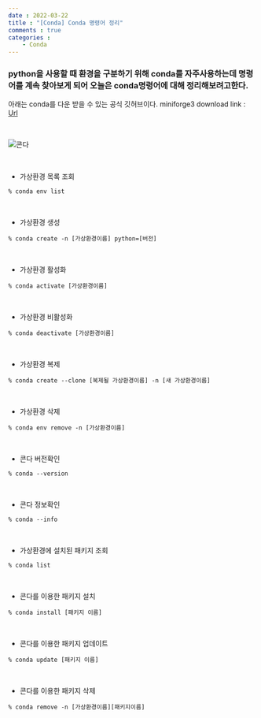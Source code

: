 ```yaml
---
date : 2022-03-22
title : "[Conda] Conda 명령어 정리"
comments : true
categories : 
    - Conda
---
```

### python을 사용할 때 환경을 구분하기 위해 conda를 자주사용하는데 명령어를 계속 찾아보게 되어 오늘은 conda명령어에 대해 정리해보려고한다.<br>
아래는 conda를 다운 받을 수 있는 공식 깃허브이다.
miniforge3 download link : [Url](https://github.com/conda-forge/miniforge)

<br>

![콘다](https://docs.conda.io/en/latest/_images/conda_logo.svg)

<br>

* 가상환경 목록 조회
```
% conda env list
```
<br>

* 가상환경 생성
```
% conda create -n [가상환경이름] python=[버전]
```
<br>

* 가상환경 활성화
```
% conda activate [가상환경이름]
```
<br>

* 가상환경 비활성화
```
% conda deactivate [가상환경이름]
```
<br>

* 가상환경 복제
```
% conda create --clone [복제될 가상환경이름] -n [새 가상환경이름]
```
<br>

* 가상환경 삭제
```
% conda env remove -n [가상환경이름]
```
<br>

* 콘다 버전확인
```
% conda --version
```
<br>

* 콘다 정보확인
```
% conda --info
```
<br>

* 가상환경에 설치된 패키지 조회
```
% conda list
```
<br>

* 콘다를 이용한 패키지 설치
```
% conda install [패키지 이름]
```
<br>

* 콘다를 이용한 패키지 업데이트
```
% conda update [패키지 이름]
```
<br>

* 콘다를 이용한 패키지 삭제
```
% conda remove -n [가상환경이름][패키지이름]
```



